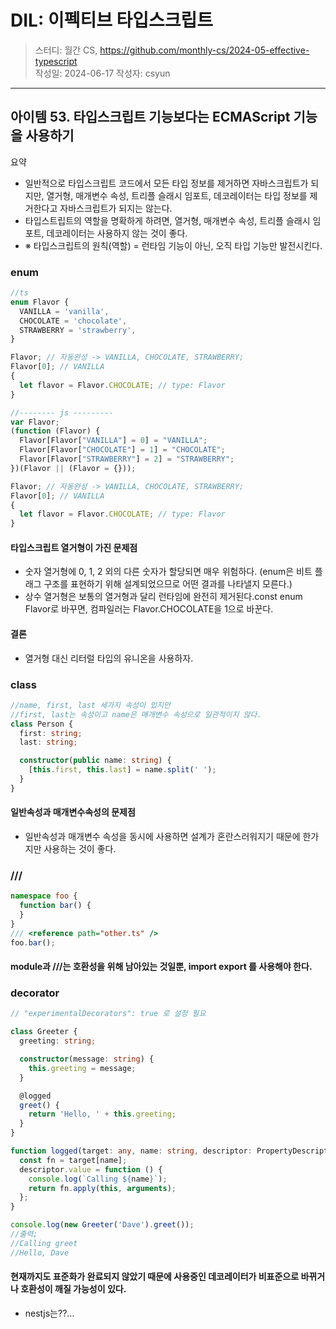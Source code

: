 # DIL: 이펙티브 타입스크립트

> 스터디: 월간 CS, https://github.com/monthly-cs/2024-05-effective-typescript  
> 작성일: 2024-06-17
> 작성자: csyun

--- 

## 아이템 53. 타입스크립트 기능보다는 ECMAScript 기능을 사용하기

요약

- 일반적으로 타입스크립트 코드에서 모든 타입 정보를 제거하면 자바스크립트가 되지만, 열거형, 매개변수 속성, 트리플 슬래시 임포트, 데코레이터는 타입 정보를 제거한다고 자바스크립트가 되지는 않는다.
- 타입스트립트의 역할을 명확하게 하려면, 열거형, 매개변수 속성, 트리플 슬래시 임포트, 데코레이터는 사용하지 않는 것이 좋다.
- ※ 타입스크립트의 원칙(역할) = 런타임 기능이 아닌, 오직 타입 기능만 발전시킨다.

### enum

```typescript
//ts
enum Flavor {
  VANILLA = 'vanilla',
  CHOCOLATE = 'chocolate',
  STRAWBERRY = 'strawberry',
}

Flavor; // 자동완성 -> VANILLA, CHOCOLATE, STRAWBERRY;
Flavor[0]; // VANILLA
{
  let flavor = Flavor.CHOCOLATE; // type: Flavor
}

//-------- js ---------
var Flavor;
(function (Flavor) {
  Flavor[Flavor["VANILLA"] = 0] = "VANILLA";
  Flavor[Flavor["CHOCOLATE"] = 1] = "CHOCOLATE";
  Flavor[Flavor["STRAWBERRY"] = 2] = "STRAWBERRY";
})(Flavor || (Flavor = {}));

Flavor; // 자동완성 -> VANILLA, CHOCOLATE, STRAWBERRY;
Flavor[0]; // VANILLA
{
  let flavor = Flavor.CHOCOLATE; // type: Flavor
}
```

#### 타입스크립트 열거형이 가진 문제점

- 숫자 열거형에 0, 1, 2 외의 다른 숫자가 할당되면 매우 위험하다. (enum은 비트 플래그 구조를 표현하기 위해 설계되었으므로 어떤 결과를 나타낼지 모른다.)
- 상수 열거형은 보통의 열거형과 달리 런타임에 완전히 제거된다.const enum Flavor로 바꾸면, 컴파일러는 Flavor.CHOCOLATE을 1으로 바꾼다.

#### 결론

- 열거형 대신 리터럴 타입의 유니온을 사용하자.

### class

```typescript
//name, first, last 세가지 속성이 있지만
//first, last는 속성이고 name은 매개변수 속성으로 일관적이지 않다.
class Person {
  first: string;
  last: string;

  constructor(public name: string) {
    [this.first, this.last] = name.split(' ');
  }
}
```

#### 일반속성과 매개변수속성의 문제점

- 일반속성과 매개변수 속성을 동시에 사용하면 설계가 혼란스러워지기 때문에 한가지만 사용하는 것이 좋다.

### ///

```typescript
namespace foo {
  function bar() {
  }
}
/// <reference path="other.ts" />
foo.bar();
```

#### module과 ///는 호환성을 위해 남아있는 것일뿐, import export 를 사용해야 한다.

### decorator

```typescript
// "experimentalDecorators": true 로 설정 필요

class Greeter {
  greeting: string;

  constructor(message: string) {
    this.greeting = message;
  }

  @logged
  greet() {
    return 'Hello, ' + this.greeting;
  }
}

function logged(target: any, name: string, descriptor: PropertyDescriptor) {
  const fn = target[name];
  descriptor.value = function () {
    console.log(`Calling ${name}`);
    return fn.apply(this, arguments);
  };
}

console.log(new Greeter('Dave').greet());
//출력;
//Calling greet
//Hello, Dave
```

#### 현재까지도 표준화가 완료되지 않았기 때문에 사용중인 데코레이터가 비표준으로 바뀌거나 호환성이 깨질 가능성이 있다.

- nestjs는??...